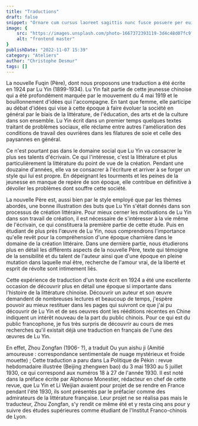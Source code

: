 ```yaml
---
title: "Traductions"
draft: false
snippet: "Ornare cum cursus laoreet sagittis nunc fusce posuere per euismod dis vehicula a, semper fames lacus maecenas dictumst pulvinar neque enim non potenti. Torquent hac sociosqu eleifend potenti."
image: {
    src: "https://images.unsplash.com/photo-1667372393119-3d4c48d07fc9?&fit=crop&w=430&h=240",
    alt: "frontend master"
}
publishDate: "2022-11-07 15:39"
category: "Ateliers"
author: "Christophe Desmur"
tags: []
---
```



La nouvelle Fuqin (Père), dont nous proposons une traduction a été écrite en 1924 par Lu Yin (1899-1934). Lu Yin fait partie de cette jeunesse chinoise qui a été profondément marquée par le mouvement du 4 mai 1919 et le bouillonnement d'idées qui l'accompagne. En tant que femme, elle participe au débat d'idées qui vise à cette époque à faire évoluer la société en général par le biais de la littérature, de l'éducation, des arts et de la culture dans son ensemble. Lu Yin écrit dans un premier temps quelques textes traitant de problèmes sociaux, elle réclame entre autres l'amélioration des conditions de travail des ouvrières dans les filatures de soie et celle des paysannes en général.

Ce n'est pourtant pas dans le domaine social que Lu Yin va consacrer le plus ses talents d'écrivain. Ce qui l'intéresse, c'est la littérature et plus particulièrement la littérature du point de vue de la création. Pendant une douzaine d'années, elle va se consacrer à l'écriture et arriver à se forger un style qui lui est propre. En dépeignant les tourments et les peines de la jeunesse en manque de repère de son époque, elle contribue en définitive à dévoiler les problèmes dont souffre cette société.

La nouvelle Père est, aussi bien par le style employé que par les thèmes abordés, une bonne illustration des buts que Lu Yin s'était donnés dans son processus de création littéraire. Pour mieux cerner les motivations de Lu Yin dans son travail de création, il est nécessaire de s'intéresser à la vie même de l'écrivain, ce qui constituera la première partie de cette étude. Puis en étudiant de plus près l'œuvre de Lu Yin, nous comprendrons l'importance qu'elle revêt pour la compréhension d'une époque charnière dans le domaine de la création littéraire. Dans une dernière partie, nous étudierons plus en détail les différents aspects de la nouvelle Père, texte qui témoigne de la sensibilité et du talent de l'auteur ainsi que d'une époque en pleine mutation dans laquelle mal être, recherche de l'amour vrai, de la liberté et esprit de révolte sont intimement liés.

Cette expérience de traduction d'un texte écrit en 1924 a été une excellente occasion de découvrir plus en détail une époque si importante dans l'histoire de la littérature chinoise. Découvrir un auteur et son œuvre demandent de nombreuses lectures et beaucoup de temps, j'espère pouvoir au mieux restituer dans les pages qui suivront ce que j'ai pu découvrir de Lu Yin et de ses oeuvres dont les rééditions récentes en Chine indiquent un intérêt nouveau de la part du public chinois. Pour ce qui est du public francophone, je fus très surpris de découvrir au cours de mes recherches qu'il existait déjà une traduction en français de l'une des œuvres de Lu Yin.

En effet, Zhou Zongfan (1906- ?), a traduit Ou yun aishu ji (Amitié amoureuse : correspondance sentimentale de nuage mystérieux et froide mouette) ; Cette traduction a paru dans La Politique de Pékin : revue hebdomadaire illustrée (Beijing zhengwen bao) du 3 mai 1930 au 5 juillet 1930, ce qui correspond aux numéros 18 à 27 de l'année 1930. Il est noté dans la préface écrite par Alphonse Monestier, rédacteur en chef de cette revue, que Lu Yin et Li Weijian avaient pour projet de se rendre en France pendant l'été 1930, ils sont présentés par le préfacier comme des admirateurs de la littérature française. Leur projet ne se réalisa pas mais le traducteur, Zhou Zongfan, s'y rendit ce même été et y resta cinq ans pour y suivre des études supérieures comme étudiant de l'Institut Franco-chinois de Lyon.
